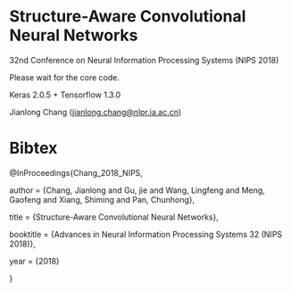 # Structure-Aware Convolutional Neural Networks

32nd Conference on Neural Information Processing Systems (NIPS 2018)

Please wait for the core code.

Keras 2.0.5 + Tensorflow 1.3.0

Jianlong Chang (jianlong.chang@nlpr.ia.ac.cn)


# Bibtex

@InProceedings{Chang_2018_NIPS,

author = {Chang, Jianlong and Gu, jie and Wang, Lingfeng and Meng, Gaofeng and Xiang, Shiming and Pan, Chunhong},

title = {Structure-Aware Convolutional Neural Networks},

booktitle = {Advances in Neural Information Processing Systems 32 (NIPS 2018)},

year = {2018}

}
